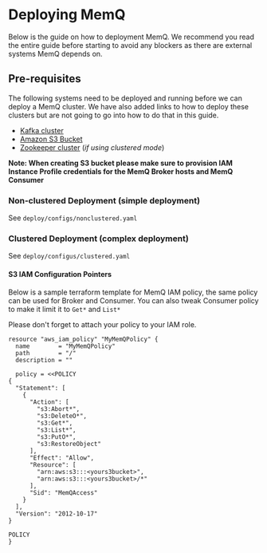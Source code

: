 # Deploying MemQ
Below is the guide on how to deployment MemQ. We recommend you read the entire guide before starting to avoid any blockers as there are external systems MemQ depends on.

## Pre-requisites

The following systems need to be deployed and running before we can deploy a MemQ cluster. We have also added links to how to deploy these clusters but are not going to go into how to do that in this guide.

- [Kafka cluster](https://kafka.apache.org/quickstart)
- [Amazon S3 Bucket](https://aws.amazon.com/getting-started/)
- [Zookeeper cluster](https://zookeeper.apache.org/doc/r3.3.3/zookeeperAdmin.html) (*if using clustered mode*)

**Note: When creating S3 bucket please make sure to provision IAM Instance Profile credentials for the MemQ Broker hosts and MemQ Consumer**

### Non-clustered Deployment (simple deployment)
See `deploy/configs/nonclustered.yaml`

### Clustered Deployment (complex deployment)
See `deploy/configus/clustered.yaml`

#### S3 IAM Configuration Pointers

Below is a sample terraform template for MemQ IAM policy, the same policy can be used for Broker and Consumer. You can also tweak Consumer policy to make it limit it to `Get*` and `List*`

Please don't forget to attach your policy to your IAM role.

```
resource "aws_iam_policy" "MyMemQPolicy" {
  name        = "MyMemQPolicy"
  path        = "/"
  description = ""

  policy = <<POLICY
{
  "Statement": [
    {
      "Action": [
        "s3:Abort*",
        "s3:DeleteO*",
        "s3:Get*",
        "s3:List*",
        "s3:PutO*",
        "s3:RestoreObject"
      ],
      "Effect": "Allow",
      "Resource": [
        "arn:aws:s3:::<yours3bucket>",
        "arn:aws:s3:::<yours3bucket>/*"
      ],
      "Sid": "MemQAccess"
    }
  ],
  "Version": "2012-10-17"
}

POLICY
}
```
